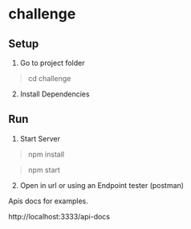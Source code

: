 # challenge

## Setup

1. Go to project folder

> cd challenge

2. Install Dependencies


## Run

1. Start Server
> npm install

> npm start

2. Open in url or using an Endpoint tester (postman)

Apis docs for examples.

http://localhost:3333/api-docs
